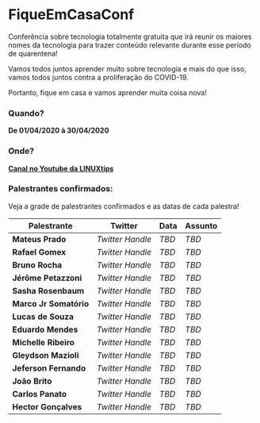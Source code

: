 # FiqueEmCasaConf

Conferência sobre tecnologia totalmente gratuita que irá reunir os maiores nomes da tecnologia para trazer conteúdo relevante durante esse período de quarentena!

Vamos todos juntos aprender muito sobre tecnologia e mais do que isso, vamos todos juntos contra a proliferação do COVID-19.

Portanto, fique em casa e vamos aprender muita coisa nova!

### Quando? 
**De 01/04/2020 à 30/04/2020**


### Onde?
**[Canal no Youtube da LINUXtips](https://youtube.com/linuxtips)**


### Palestrantes confirmados:
Veja a grade de palestrantes confirmados e as datas de cada palestra!

Palestrante | Twitter | Data | Assunto
--- | --- | --- | --
**Mateus Prado** | *Twitter Handle* | *TBD* | *TBD*
**Rafael Gomex** | *Twitter Handle* | *TBD* | *TBD* 
**Bruno Rocha** | *Twitter Handle* | *TBD* | *TBD* 
**Jérôme Petazzoni** | *Twitter Handle* | *TBD* | *TBD* 
**Sasha Rosenbaum** | *Twitter Handle* | *TBD* | *TBD* 
**Marco Jr Somatório** | *Twitter Handle* | *TBD* | *TBD* 
**Lucas de Souza** | *Twitter Handle* | *TBD* | *TBD* 
**Eduardo Mendes** | *Twitter Handle* | *TBD* | *TBD* 
**Michelle Ribeiro** | *Twitter Handle* | *TBD* | *TBD* 
**Gleydson Mazioli** | *Twitter Handle* | *TBD* | *TBD* 
**Jeferson Fernando** | *Twitter Handle* | *TBD* | *TBD* 
**João Brito** | *Twitter Handle* | *TBD* | *TBD* 
**Carlos Panato** | *Twitter Handle* | *TBD* | *TBD* 
**Hector Gonçalves** | *Twitter Handle* | *TBD* | *TBD* 